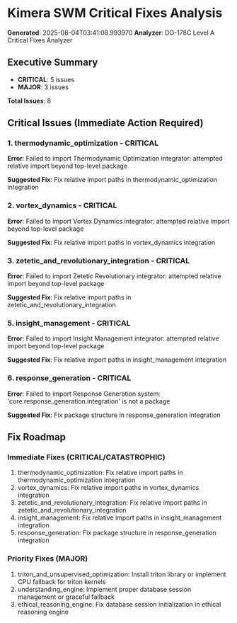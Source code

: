 # Kimera SWM Critical Fixes Analysis

**Generated**: 2025-08-04T03:41:08.993970
**Analyzer**: DO-178C Level A Critical Fixes Analyzer

## Executive Summary

- **CRITICAL**: 5 issues
- **MAJOR**: 3 issues

**Total Issues**: 8

## Critical Issues (Immediate Action Required)

### 1. thermodynamic_optimization - CRITICAL

**Error**: Failed to import Thermodynamic Optimization integrator: attempted relative import beyond top-level package

**Suggested Fix**: Fix relative import paths in thermodynamic_optimization integration

### 2. vortex_dynamics - CRITICAL

**Error**: Failed to import Vortex Dynamics integrator: attempted relative import beyond top-level package

**Suggested Fix**: Fix relative import paths in vortex_dynamics integration

### 3. zetetic_and_revolutionary_integration - CRITICAL

**Error**: Failed to import Zetetic Revolutionary integrator: attempted relative import beyond top-level package

**Suggested Fix**: Fix relative import paths in zetetic_and_revolutionary_integration

### 5. insight_management - CRITICAL

**Error**: Failed to import Insight Management integrator: attempted relative import beyond top-level package

**Suggested Fix**: Fix relative import paths in insight_management integration

### 6. response_generation - CRITICAL

**Error**: Failed to import Response Generation system: 'core.response_generation.integration' is not a package

**Suggested Fix**: Fix package structure in response_generation integration

## Fix Roadmap

### Immediate Fixes (CRITICAL/CATASTROPHIC)
1. thermodynamic_optimization: Fix relative import paths in thermodynamic_optimization integration
2. vortex_dynamics: Fix relative import paths in vortex_dynamics integration
3. zetetic_and_revolutionary_integration: Fix relative import paths in zetetic_and_revolutionary_integration
4. insight_management: Fix relative import paths in insight_management integration
5. response_generation: Fix package structure in response_generation integration

### Priority Fixes (MAJOR)
1. triton_and_unsupervised_optimization: Install triton library or implement CPU fallback for triton kernels
2. understanding_engine: Implement proper database session management or graceful fallback
3. ethical_reasoning_engine: Fix database session initialization in ethical reasoning engine

